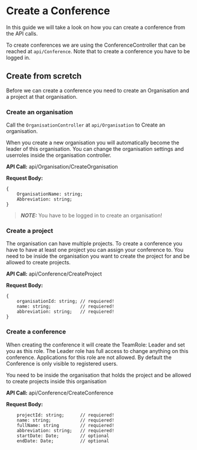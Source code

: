 # Create a Conference

In this guide we will take a look on how you can create a conference from the
API calls.

To create conferences we are using the ConferenceController that can be reached at 
```api/Conference```. Note that to create a conference you have to be logged in.

## Create from scretch

Before we can create a conference you need to create an Organisation and a project at that
organisation.

### Create an organisation

Call the ```OrganisationController``` at ```api/Organisation``` to Create an organisation.

When you create a new organisation you will automatically become the leader of this organisation. You can
change the organisation settings and userroles inside the organisation controller.

__API Call:__ api/Organisation/CreateOrganisation

__Request Body:__ 
```
{
    OrganisationName: string;
    Abbreviation: string;
}
```

> **_NOTE:_**  You have to be logged in to create an organisation!

### Create a project

The organisation can have multiple projects. To create a conference you have to have at least one project
you can assign your conference to. You need to be inside the organisation you want to create the project for and be allowed to create projects.

__API Call:__ api/Conference/CreateProject

__Request Body:__
```
{
    organisationId: string; // requiered!
    name: string;           // requiered!
    abbreviation: string;   // requiered!
}
```

### Create a conference

When creating the conference it will create the TeamRole: Leader and set you as this role. The Leader role has full access to change anything on this conference. Applications for this role are not allowed. By default the Conference is only visible to registered users.

You need to be inside the organisation that holds the project and be allowed to create projects inside this organisation

__API Call:__ api/Conference/CreateConference

__Request Body:__
```
    projectId: string;      // requiered!
    name: string;           // requiered!
    fullName: string        // requiered!
    abbreviation: string;   // requiered!
    startDate: Date;        // optional
    endDate: Date;          // optional
```



